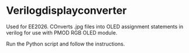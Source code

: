 # Verilogdisplayconverter

Used for EE2026. COnverts .jpg files into OLED assignment statements in verilog for use with PMOD RGB OLED module.

Run the Python script and follow the instructions.
